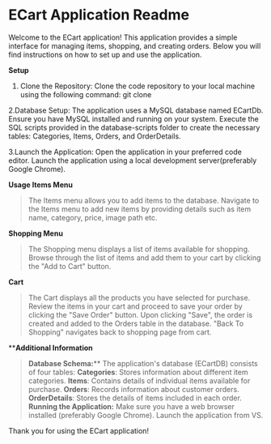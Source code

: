 # ECart Application Readme

Welcome to the ECart application! This application provides a simple interface for managing items, shopping, and creating orders. Below you will find instructions on how to set up and use the application.

**Setup**
1. Clone the Repository:
Clone the code repository to your local machine using the following command:
git clone <repository-url>

2.Database Setup:
The application uses a MySQL database named ECartDb.
Ensure you have MySQL installed and running on your system.
Execute the SQL scripts provided in the database-scripts folder to create the necessary tables: Categories, Items, Orders, and OrderDetails.

3.Launch the Application:
Open the application in your preferred code editor.
Launch the application using a local development server(preferably Google Chrome).

**Usage
Items Menu**
> The Items menu allows you to add items to the database.
> Navigate to the Items menu to add new items by providing details such as item name, category, price, image path etc.

**Shopping Menu**
> The Shopping menu displays a list of items available for shopping.
> Browse through the list of items and add them to your cart by clicking the "Add to Cart" button.

**Cart**
> The Cart displays all the products you have selected for purchase.
> Review the items in your cart and proceed to save your order by clicking the "Save Order" button.
> Upon clicking "Save", the order is created and added to the Orders table in the database.
> "Back To Shopping" navigates back to shopping page from cart.

****Additional Information**
> **Database Schema:****
The application's database (ECartDB) consists of four tables:
  **Categories**: Stores information about different item categories.
  **Items**: Contains details of individual items available for purchase.
  **Orders**: Records information about customer orders.
  **OrderDetails**: Stores the details of items included in each order.
> **Running the Application:**
Make sure you have a web browser installed (preferably Google Chrome).
Launch the application from VS.

Thank you for using the ECart application! 

